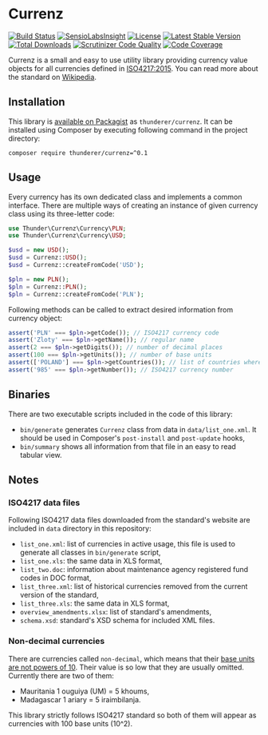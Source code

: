 # Currenz

[![Build Status](https://travis-ci.org/thunderer/Currenz.png?branch=master)](https://travis-ci.org/thunderer/Currenz)
[![SensioLabsInsight](https://insight.sensiolabs.com/projects/5f66de38-a0cd-4ea7-8432-066963b8b287/mini.png)](https://insight.sensiolabs.com/projects/5f66de38-a0cd-4ea7-8432-066963b8b287)
[![License](https://poser.pugx.org/thunderer/currenz/license.svg)](https://packagist.org/packages/thunderer/currenz)
[![Latest Stable Version](https://poser.pugx.org/thunderer/currenz/v/stable.svg)](https://packagist.org/packages/thunderer/currenz)
[![Total Downloads](https://poser.pugx.org/thunderer/currenz/downloads)](https://packagist.org/packages/thunderer/currenz)
[![Scrutinizer Code Quality](https://scrutinizer-ci.com/g/thunderer/Currenz/badges/quality-score.png?b=master)](https://scrutinizer-ci.com/g/thunderer/Currenz/?branch=master)
[![Code Coverage](https://scrutinizer-ci.com/g/thunderer/Currenz/badges/coverage.png?b=master)](https://scrutinizer-ci.com/g/thunderer/Currenz/?branch=master)

Currenz is a small and easy to use utility library providing currency value objects for all currencies defined in [ISO4217:2015](https://www.iso.org/iso-4217-currency-codes.html). You can read more about the standard on [Wikipedia](https://en.wikipedia.org/wiki/ISO_4217).

## Installation

This library is [available on Packagist](https://packagist.org/packages/thunderer/currenz) as `thunderer/currenz`. It can be installed using Composer by executing following command in the project directory:

```
composer require thunderer/currenz=^0.1
```

## Usage

Every currency has its own dedicated class and implements a common interface. There are multiple ways of creating an instance of given currency class using its three-letter code:

```php
use Thunder\Currenz\Currency\PLN;
use Thunder\Currenz\Currency\USD;

$usd = new USD();
$usd = Currenz::USD();
$usd = Currenz::createFromCode('USD');

$pln = new PLN();
$pln = Currenz::PLN();
$pln = Currenz::createFromCode('PLN');
```

Following methods can be called to extract desired information from currency object:

```php
assert('PLN' === $pln->getCode()); // ISO4217 currency code
assert('Zloty' === $pln->getName()); // regular name
assert(2 === $pln->getDigits()); // number of decimal places
assert(100 === $pln->getUnits()); // number of base units
assert(['POLAND'] === $pln->getCountries()); // list of countries where it is used
assert('985' === $pln->getNumber()); // ISO4217 currency number
```

## Binaries

There are two executable scripts included in the code of this library:

- `bin/generate` generates `Currenz` class from data in `data/list_one.xml`. It should be used in Composer's `post-install` and `post-update` hooks,
- `bin/summary` shows all information from that file in an easy to read tabular view.

## Notes

### ISO4217 data files

Following ISO4217 data files downloaded from the standard's website are included in `data` directory in this repository:

- `list_one.xml`: list of currencies in active usage, this file is used to generate all classes in `bin/generate` script,
- `list_one.xls`: the same data in XLS format,
- `list_two.doc`: information about maintenance agency registered fund codes in DOC format,
- `list_three.xml`: list of historical currencies removed from the current version of the standard,
- `list_three.xls`: the same data in XLS format,
- `overview_amendments.xlsx`: list of standard's amendments,
- `schema.xsd`: standard's XSD schema for included XML files.

### Non-decimal currencies

There are currencies called `non-decimal`, which means that their [base units are not powers of 10](https://en.wikipedia.org/wiki/Non-decimal_currency). Their value is so low that they are usually omitted. Currently there are two of them:

- Mauritania 1 ouguiya (UM) = 5 khoums,
- Madagascar 1 ariary = 5 iraimbilanja.

This library strictly follows ISO4217 standard so both of them will appear as currencies with 100 base units (10^2).
